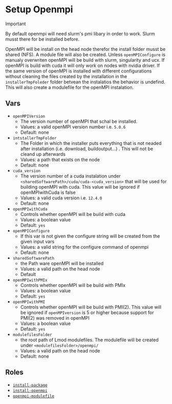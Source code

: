 # Setup Openmpi
> [!IMPORTANT]
> By default openmpi will need slurm's pmi libary in order to work. Slurm musst there for be installed before.

OpenMPI will be install on the head node therefor the install folder musst be shared (NFS). A module file will also be created. Unless `openMPIConfigure` is manualy overwriten openMPI will be build with slurm, singularity and ucx. If openMPI is build with cuda it will only work on nodes with nvidia driver. If the same version of openMPI is installed with different configurations without cleaning the files created by the installation in the `installerTmpFoleder` folder  betvean the instalatios the behavior is undefind. This will also create a modulefile for the openMPI instalation.
## Vars
- `openMPIVersion`
  -  The version number of openMPI that schal be installed.
  -  Values: a valid openMPI version number i.e. `5.0.6`
  -  Default: none
- `intstallerTmpFolder`
  - The Folder in which the installer puts everything that is not neaded after installation (i.e. download, buildoutput...) . This will not be cleand up afterwards
  - Values: a path that exists on the node
  - Default: none
- `cuda_version`
  - The version number of a cuda instalation under `<sharedSoftwarePath>/cuda/cuda-<cuda_version>` that will be used for building openMPI with cuda. This value will be ignored if openMPIwithCuda is false
  - Values: a valid cuda version i.e. `12.4.0`
  - Default: none
- `openMPIwithCuda`
  - Controls whether openMPI will be build with cuda
  - Values: a boolean value
  - Default: `yes`
- `openMPIConfigure`
  - If this var is not given the configure string will be created from the given input vars 
  - Values: a valid string for the configure command of openmpi
  - Default: none
- `sharedSoftwarePath`
  - the Path ware openMPI will be installed
  - Values: a valid path on the head node
  - Default
- `openMPIwithPMIx`
  -  Controls whether openMPI will be build with PMIx 
  -  Values: a boolean value
  -  Default: `yes`
- `openMPIwithPMI` 
  -  Controls whether openMPI will be build with PMI(2). This value will be ignored if `openMPIversion` is 5 or higher because support for PMI(2) was removed in openMPI
  -  Values: a boolean value
  -  Default: `yes`
- `modulefilesFolder`
  - the root path of Lmod modulefiles. The modulefile will be created under `<modulefilesFolder>/openmpi/`
  - Values: a valid path on the head node
  - Default: none

## Roles
- [`install-package`](../../roles/install-package)
- [`install-openmpi`](../../roles/install-openmpi)
- [`openmpi-modulefile`](../../roles/openmpi-modulefile)
